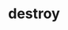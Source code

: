 ---
title: destroy
template: topic.jade
tags: [ object, isDestroyed, isDestroying ]
description: set isDestroying to true and schedule removal of all bindings and observing for the end of run loop
---